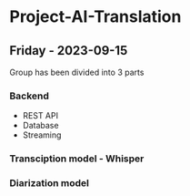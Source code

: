 # Project-AI-Translation

## Friday - 2023-09-15
Group has been divided into 3 parts
### Backend
* REST API
* Database
* Streaming
### Transciption model - Whisper
### Diarization model
